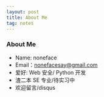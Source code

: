 ```yaml
---
layout: post
title: About Me
tag: notes
---
```


### About Me

- Name: noneface
- Email：nonefacesay@gmail.com 
- 爱好: Web 安全/ Python 开发
- 渣二本 SE 专业/待实习中
- 欢迎留言/disqus
